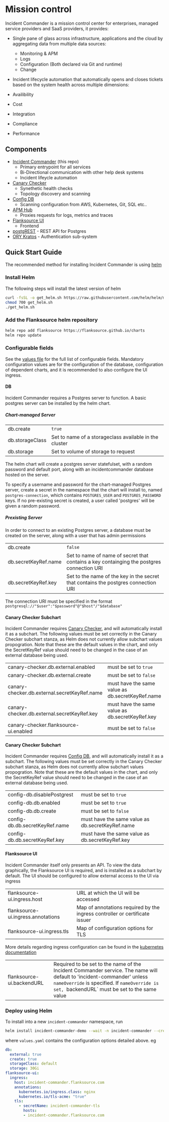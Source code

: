 # Mission control

Incident Commander is a mission control center for enterprises, managed service providers and SaaS providers, it provides:

* Single pane of glass across infrastructure, applications and the cloud by aggregating data from multiple data sources:
  * Monitoring & APM 
  * Logs
  * Configuration (Both declared via Git and runtime)
  * Change
  
 * Incident lifecycle automation that automatically opens and closes tickets based on the system health across multiple dimensions:
  * Availibility
  * Cost
  * Integration
  * Compliance
  * Performance 


## Components

* [Incident Commander](https://github.com/flanksource/incident-commander) (this repo) 
  - Primary entrypoint for all services
  - Bi-Directional communication with other help desk systems
  - Incident lifeycle automation 
* [Canary Checker](https://github.com/flanksource/canary-checker) 
  - Synethetic health checks 
  - Topology discovery and scanning
* [Config DB](https://github.com/flanksource/config-db)
  - Scanning configuration from AWS, Kubernetes, Git, SQL etc..
* [APM Hub](https://github.com/flanksource/apm-hub)
  - Proxies requests for logs, metrics and traces
* [Flanksource UI](https://github.com/flanksource/flanksource-ui)
  - Frontend
* [postgREST](https://postgrest.org/en/stable/) - REST API for Postgres
* [ORY Kratos](https://github.com/ory/kratos) - Authentication sub-system

## Quick Start Guide

The recommended method for installing Incident Commander is using [helm](https://helm.sh/)

### Install Helm

The following steps will install the latest version of helm

```bash
curl -fsSL -o get_helm.sh https://raw.githubusercontent.com/helm/helm/main/scripts/get-helm-3
chmod 700 get_helm.sh
./get_helm.sh
```

### Add the Flanksource helm repository

```bash
helm repo add flanksource https://flanksource.github.io/charts
helm repo update
```

### Configurable fields

See the [values file](https://github.com/flanksource/incident-commander-chart/blob/main/chart/values.yaml) for the full list of configurable fields.  Mandatory configuration values are for the configuration of the database, configuration of dependent charts, and it is recommended to also configure the UI ingress.

#### DB

Incident Commander requires a Postgres server to function.  A basic postgres server can be installed by the helm chart.

##### Chart-managed Server

|                     |        |
|---------------------|--------|
| db.create  | `true` |
| db.storageClass | Set to name of a storageclass available in the cluster |
| db.storage | Set to volume of storage to request |

The helm chart will create a postgres server statefulset, with a random password and default port, along with an incidentcommander database hosted on the server.

To specify a username and password for the chart-managed Postgres server, create a secret in the namespace that the chart will install to, named `postgres-connection`, which contains `POSTGRES_USER` and `POSTGRES_PASSWORD` keys.  If no pre-existing secret is created, a user called 'postgres' will be given a random password.

##### Prexisting Server

In order to connect to an existing Postgres server, a database must be created on the server, along with a user that has admin permissions

|                     |         |
|---------------------|---------|
| db.create  | `false` |
| db.secretKeyRef.name | Set to name of name of secret that contains a key containging the postgres connection URI |
| db.secretKeyRef.key | Set to the name of the key in the secret that contains the postgres connection URI |

The connection URI must be specified in the format `postgresql://"$user":"$password"@"$host"/"$database"`


#### Canary Checker Subchart

Incident Commander requires [Canary Checker](https://github.com/flanksource/canary-checker), and will automatically install it as a subchart.  The following values must be set correctly in the Canary Checker subchart stanza, as Helm does not currently allow subchart values propogration.  Note that these are the default values in the chart, and only the SecretKeyRef value should need to be changed in the case of an external database being used.

|                     |                   |
|---------------------|-------------------|
| canary-checker.db.external.enabled | must be set to `true` |
| canary-checker.db.external.create | must be set to `false` |
| canary-checker.db.external.secretKeyRef.name | must have the same value as db.secretKeyRef.name |
| canary-checker.db.external.secretKeyRef.key | must have the same value as db.secretKeyRef.key |
| canary-checker.flanksource-ui.enabled | must be set to `false` |

#### Canary Checker Subchart

Incident Commander requires [Config DB](https://github.com/flanksource/config-db), and will automatically install it as a subchart.  The following values must be set correctly in the Canary Checker subchart stanza, as Helm does not currently allow subchart values propogration.  Note that these are the default values in the chart, and only the SecretKeyRef value should need to be changed in the case of an external database being used.

|                     |                   |
|---------------------|-------------------|
| config-db.disablePostgrest | must be set to `true` |
| config-db.db.enabled | must be set to `true` |
| config-db.db.create | must be set to `false` |
| config-db.db.secretKeyRef.name | must have the same value as db.secretKeyRef.name |
| config-db.db.secretKeyRef.key | must have the same value as db.secretKeyRef.key |


#### Flanksource UI

Incident Commander itself only presents an API.  To view the data graphically, the Flanksource UI is required, and is installed as a subchart by default. The UI should be configured to allow external access to the UI via ingress

|                     |                   |
|---------------------|-------------------|
| flanksource-ui.ingress.host | URL at which the UI will be accessed |
| flanksource-ui.ingress.annotations | Map of annotations required by the ingress controller or certificate issuer |
| flanksource-ui.ingress.tls | Map of configuration options for TLS |

More details regarding ingress configuration can be found in the [kubernetes documentation](https://kubernetes.io/docs/concepts/services-networking/ingress/)

|                     |                   |
|---------------------|-------------------|
| flanksource-ui.backendURL | Required to be set to the name of the Incident Commander service.  The name will default to 'incident-commander' unless `nameOverride` is specified.  If `nameOverride is set, `backendURL` must be set to the same value |

### Deploy using Helm

To install into a new `incident-commander` namespace, run

```bash
helm install incident-commander-demo --wait -n incident-commander --create-namespace flanksource/incident-commander -f values.yaml
```

where `values.yaml` contains the configuration options detailed above.  eg

```yaml
db:
  external: true
  create: true
  storageClass: default
  storage: 30Gi
flanksource-ui:
  ingress:
    host: incident-commander.flanksource.com
    annotations:
      kubernetes.io/ingress.class: nginx
      kubernetes.io/tls-acme: "true"
    tls:
      - secretName: incident-commander-tls
        hosts:
        - incident-commander.flanksource.com
```

